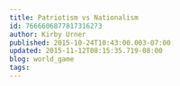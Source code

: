 ```yaml
---
title: Patriotism vs Nationalism
id: 7666606877817316273
author: Kirby Urner
published: 2015-10-24T10:43:00.003-07:00
updated: 2015-11-12T08:15:35.719-08:00
blog: world_game
tags: 
---
```


